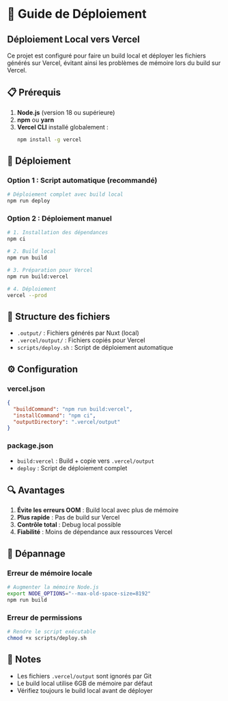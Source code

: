 # 🚀 Guide de Déploiement

## Déploiement Local vers Vercel

Ce projet est configuré pour faire un build local et déployer les fichiers générés sur Vercel, évitant ainsi les problèmes de mémoire lors du build sur Vercel.

## 📋 Prérequis

1. **Node.js** (version 18 ou supérieure)
2. **npm** ou **yarn**
3. **Vercel CLI** installé globalement :
   ```bash
   npm install -g vercel
   ```

## 🔧 Déploiement

### Option 1 : Script automatique (recommandé)

```bash
# Déploiement complet avec build local
npm run deploy
```

### Option 2 : Déploiement manuel

```bash
# 1. Installation des dépendances
npm ci

# 2. Build local
npm run build

# 3. Préparation pour Vercel
npm run build:vercel

# 4. Déploiement
vercel --prod
```

## 📁 Structure des fichiers

- `.output/` : Fichiers générés par Nuxt (local)
- `.vercel/output/` : Fichiers copiés pour Vercel
- `scripts/deploy.sh` : Script de déploiement automatique

## ⚙️ Configuration

### vercel.json
```json
{
  "buildCommand": "npm run build:vercel",
  "installCommand": "npm ci",
  "outputDirectory": ".vercel/output"
}
```

### package.json
- `build:vercel` : Build + copie vers `.vercel/output`
- `deploy` : Script de déploiement complet

## 🔍 Avantages

1. **Évite les erreurs OOM** : Build local avec plus de mémoire
2. **Plus rapide** : Pas de build sur Vercel
3. **Contrôle total** : Debug local possible
4. **Fiabilité** : Moins de dépendance aux ressources Vercel

## 🐛 Dépannage

### Erreur de mémoire locale
```bash
# Augmenter la mémoire Node.js
export NODE_OPTIONS="--max-old-space-size=8192"
npm run build
```

### Erreur de permissions
```bash
# Rendre le script exécutable
chmod +x scripts/deploy.sh
```

## 📝 Notes

- Les fichiers `.vercel/output` sont ignorés par Git
- Le build local utilise 6GB de mémoire par défaut
- Vérifiez toujours le build local avant de déployer
